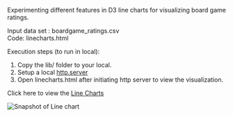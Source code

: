 Experimenting different features in D3 line charts for visualizing board game ratings.  

Input data set : boardgame_ratings.csv  
Code: linecharts.html  

Execution steps (to run in local):    
1) Copy the lib/ folder to your local.  
2) Setup a local [http.server](https://ryanblunden.com/create-a-http-server-with-one-command-thanks-to-python-29fcfdcd240e)  
3) Open linecharts.html after initiating http server to view the visualization.  

Click here to view the [Line Charts](https://gmadhu89.github.io/line-chart-d3/)

![Snapshot of Line chart](https://github.com/gmadhu89/academic-projects/edit/main/line-chart-d3/line-charts.JPG?raw=true "Snapshot Line chart")  
